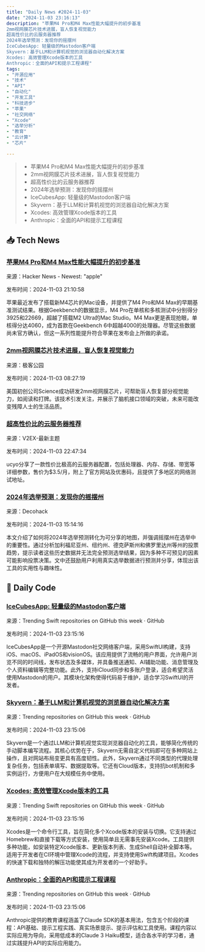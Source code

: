 ```yaml
---
title: "Daily News #2024-11-03"
date: "2024-11-03 23:16:13"
description: "苹果M4 Pro和M4 Max性能大幅提升的初步基准
2mm视网膜芯片技术进展，盲人恢复视觉能力
超高性价比的云服务器推荐
2024年选举预测：发现你的摇摆州
IceCubesApp: 轻量级的Mastodon客户端
Skyvern：基于LLM和计算机视觉的浏览器自动化解决方案
Xcodes: 高效管理Xcode版本的工具
Anthropic：全面的API和提示工程课程"
tags: 
- "开源应用"
- "技术"
- "API"
- "自动化"
- "开发工具"
- "科技进步"
- "苹果"
- "社交网络"
- "Xcode"
- "选举分析"
- "教育"
- "云计算"
- "芯片"

---
```


> - 苹果M4 Pro和M4 Max性能大幅提升的初步基准
> - 2mm视网膜芯片技术进展，盲人恢复视觉能力
> - 超高性价比的云服务器推荐
> - 2024年选举预测：发现你的摇摆州
> - IceCubesApp: 轻量级的Mastodon客户端
> - Skyvern：基于LLM和计算机视觉的浏览器自动化解决方案
> - Xcodes: 高效管理Xcode版本的工具
> - Anthropic：全面的API和提示工程课程

## 📥 Tech News

### [苹果M4 Pro和M4 Max性能大幅提升的初步基准](https://www.neowin.net/news/early-apple-m4-pro-and-m4-max-benchmarks-hint-at-a-massive-performance-boost/)

来源：Hacker News - Newest: "apple"

发布时间：2024-11-03 21:10:58

苹果最近发布了搭载新M4芯片的Mac设备，并提供了M4 Pro和M4 Max的早期基准测试结果。根据Geekbench的数据显示，M4 Pro在单核和多核测试中分别得分3925和22669，超越了搭载M2 Ultra的Mac Studio。M4 Max更是表现抢眼，单核得分达4060，成为首款在Geekbench 6中超越4000的处理器。尽管这些数据尚未官方确认，但这一系列性能提升符合苹果在发布会上所做的承诺。

### [2mm视网膜芯片技术进展，盲人恢复视觉能力](http://www.geekpark.net/news/342657)

来源：极客公园

发布时间：2024-11-03 08:27:19

美国初创公司Science成功研发2mm视网膜芯片，可帮助盲人恢复部分视觉能力，如阅读和打牌。该技术引发关注，并展示了脑机接口领域的突破，未来可能改变残障人士的生活品质。

### [超高性价比的云服务器推荐](https://www.v2ex.com/t/1086259)

来源：V2EX-最新主题

发布时间：2024-11-03 22:47:34

ucyo分享了一款性价比极高的云服务器配置，包括处理器、内存、存储、带宽等详细参数，售价为$3.5/月，附上了官方网站及优惠码，且提供了多地区的网络测试地址。

### [2024年选举预测：发现你的摇摆州](https://decohack.com/producthunt-daily-2024-11-03/)

来源：Decohack

发布时间：2024-11-03 15:14:16

本文介绍了如何将2024年选举预测转化为可分享的地图，并强调摇摆州在选举中的重要性。通过分析加利福尼亚州、纽约州、德克萨斯州和佛罗里达州等州的投票趋势，提示读者这些历史数据并无法完全预测选举结果，因为多种不可预见的因素可能影响投票决策。文中还鼓励用户利用真实选举数据进行预测并分享，体现出该工具的实用性与趣味性。

## 💾 Daily Code

### [IceCubesApp: 轻量级的Mastodon客户端](https://github.com/Dimillian/IceCubesApp)

来源：Trending Swift repositories on GitHub this week · GitHub

发布时间：2024-11-03 23:15:16

IceCubesApp是一个开源Mastodon社交网络客户端，采用SwiftUI构建，支持iOS、macOS、iPadOS和visionOS。该应用提供了流畅的用户界面，允许用户浏览不同的时间线，发布状态及多媒体，并具备推送通知、AI辅助功能、消息管理及个人资料编辑等完整功能。此外，支持iCloud同步和多账户登录，适合希望灵活使用Mastodon的用户。其模块化架构使得代码易于维护，适合学习SwiftUI的开发者。

### [Skyvern：基于LLM和计算机视觉的浏览器自动化解决方案](https://github.com/Skyvern-AI/skyvern)

来源：Trending repositories on GitHub this week · GitHub

发布时间：2024-11-03 23:15:06

Skyvern是一个通过LLM和计算机视觉实现浏览器自动化的工具，能够简化传统的手动脚本编写流程。其核心优势在于，Skyvern无需自定义代码即可在多种网站上操作，且对网站布局变更具有高度韧性。此外，Skyvern通过不同类型的代理处理复杂任务，包括表单填写、数据提取等。它还有Cloud版本，支持抗bot机制和多实例运行，方便用户在大规模任务中使用。

### [Xcodes: 高效管理Xcode版本的工具](https://github.com/XcodesOrg/xcodes)

来源：Trending Swift repositories on GitHub this week · GitHub

发布时间：2024-11-03 23:15:16

Xcodes是一个命令行工具，旨在简化多个Xcode版本的安装与切换。它支持通过Homebrew和直接下载等方式安装，使用简单且无需事先安装Xcode。工具提供多种功能，如安装特定Xcode版本、更新版本列表、生成Shell自动补全脚本等。适用于开发者在CI环境中管理Xcode的流程，并支持使用Swift构建项目。Xcodes的快速下载和独特的解压功能使其成为开发者的一个好助手。

### [Anthropic：全面的API和提示工程课程](https://github.com/anthropics/courses)

来源：Trending repositories on GitHub this week · GitHub

发布时间：2024-11-03 23:15:06

Anthropic提供的教育课程涵盖了Claude SDK的基本用法，包含五个阶段的课程：API基础、提示工程实践、真实场景提示、提示评估和工具使用。课程内容以实际应用为导向，采用低成本的Claude 3 Haiku模型，适合各水平的学习者，通过实践提升API的实际应用能力。
